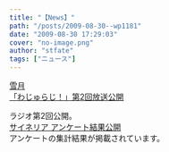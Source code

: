 ```yaml
---
title: "【News】"
path: "/posts/2009-08-30--wp1181"
date: "2009-08-30 17:29:03"
cover: "no-image.png"
author: "stfate"
tags: ["ニュース"]
---
```


<style type="text/css">
<!--
p {white-space: pre-wrap};
-->
</style>

<a  href="http://aonokioku.sakura.ne.jp/setsugetsu/" target="_blank">雪月 「わじゅらじ！」第2回放送公開</a>
<div >ラジオ第2回公開。</div>
<a  href="http://cineraria-tfs.net/" target="_blank">サイネリア アンケート結果公開</a>
<div >アンケートの集計結果が掲載されています。</div>
